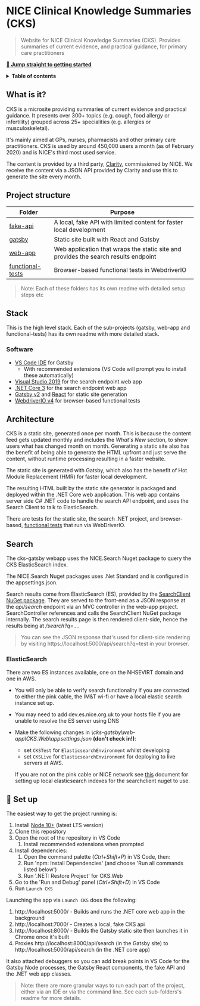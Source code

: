 # NICE Clinical Knowledge Summaries (CKS)

> Website for NICE Clinical Knowledge Summaries (CKS). Provides summaries of current evidence, and practical guidance, for primary care practitioners

[**:rocket: Jump straight to getting started**](#rocket-set-up)

<details>
<summary><strong>Table of contents</strong></summary>
<!-- START doctoc -->
- [NICE Clinical Knowledge Summaries (CKS)](#nice-clinical-knowledge-summaries-cks)
	- [What is it?](#what-is-it)
	- [Project structure](#project-structure)
	- [Stack](#stack)
		- [Software](#software)
	- [Architecture](#architecture)
	- [:rocket: Set up](#rocket-set-up)
<!-- END doctoc -->
</details>
  
## What is it?

CKS is a microsite providing summaries of current evidence and practical guidance. It presents over 300+ topics (e.g. cough, food allergy or infertility) grouped across 25+ specialities (e.g. allergies or musculoskeletal).

It's mainly aimed at GPs, nurses, pharmacists and other primary care practitioners. CKS is used by around 450,000 users a month (as of February 2020) and is NICE's third most used service.

The content is provided by a third party, [Clarity](https://clarity.co.uk/clinical-knowledge-summaries/), commissioned by NICE. We receive the content via a JSON API provided by Clarity and use this to generate the site every month.

## Project structure

| Folder                                      | Purpose                                                                             |
| ------------------------------------------- | ----------------------------------------------------------------------------------- |
| [fake-api](fake-api#readme)                 | A local, fake API with limited content for faster local development                 |
| [gatsby](gatsby#readme)                     | Static site built with React and Gatsby                                             |
| [web-app](web-app#readme)                   | Web application that wraps the static site and provides the search results endpoint |
| [functional-tests](functional-tests#readme) | Browser-based functional tests in WebdriverIO                                       |

> Note: Each of these folders has its own readme with detailed setup steps etc

## Stack

This is the high level stack. Each of the sub-projects (gatsby, web-app and functional-tests) has its own readme with more detailed stack.

### Software

- [VS Code IDE](https://code.visualstudio.com/) for Gatsby
  - With recommended extensions (VS Code will prompt you to install these automatically)
- [Visual Studio 2019](https://visualstudio.microsoft.com/vs/) for the search endpoint web app
- [.NET Core 3](https://dotnet.microsoft.com/) for the search endpoint web app
- [Gatsby v2](https://www.gatsbyjs.org/) and [React](https://reactjs.org/) for static site generation
- [WebdriverIO v4](http://v4.webdriver.io/) for browser-based functional tests

## Architecture

CKS is a static site, generated once per month. This is because the content feed gets updated monthly and includes the _What's New_ section, to show users what has changed month on month. Generating a static site also has the benefit of being able to generate the HTML upfront and just serve the content, without runtime processing resulting in a faster website.

The static site is generated with Gatsby, which also has the benefit of Hot Module Replacement (HMR) for faster local development.

The resulting HTML built by the static site generator is packaged and deployed within the .NET Core web application. This web app contains server side C# .NET code to handle the search API endpoint, and uses the Search Client to talk to ElasticSearch.

There are tests for the static site, the search .NET project, and browser-based, [functional tests](functional-tests#readme) that run via WebDriverIO.

## Search
The cks-gatsby webapp uses the NICE.Search Nuget package to query the CKS ElasticSearch index.

The NICE.Search Nuget packages uses .Net Standard and is configured in the appsettings.json.

Search results come from ElasticSearch (ES), provided by the [SearchClient NuGet package](https://github.com/nice-digital/search/tree/master/Client). They are served to the front-end as a JSON response at the *api/search* endpoint via an MVC controller in the web-app project. SearchController references and calls the SearchClient NuGet package internally. The search results page is then rendered client-side, hence the results being at */search?q=...*.

> You can see the JSON response that's used for client-side rendering by visiting https://localhost:5000/api/search?q=test in your browser.

### ElasticSearch

There are two ES instances available, one on the NHSEVIRT domain and one in AWS.

- You will only be able to verify search functionality if you are connected to either the pink cable, the IM&T wi-fi or have a local elastic search instance set up.
- You may need to add dev.es.nice.org.uk to your hosts file if you are unable to resolve the ES server using DNS
- Make the following changes in *\cks-gatsby\web-app\CKS.Web\appsettings.json* **(don't check in!)**:
  - set `CKSTest` for `ElasticsearchEnvironment` whilst developing
  - set `CKSLive` for `ElasticsearchEnvironment` for deploying to live servers at AWS.
  
  If you are not on the pink cable or NICE network see [this](https://nicedigital.atlassian.net/wiki/spaces/SRCH/pages/1268875288/Set+up+local+search+index+for+searchclient+nuget) document for setting up local elasticsearch indexes for the searchclient nuget to use.
  
  


## :rocket: Set up

The easiest way to get the project running is:

1. Install [Node 10+](https://nodejs.org/en/download/) (latest LTS version)
2. Clone this repository
3. Open the root of the repository in VS Code
   1. Install recommended extensions when prompted
4. Install dependencies:
   1. Open the command palette (_Ctrl+Shift+P_) in VS Code, then:
   2. Run 'npm: Install Dependencies' (and choose 'Run all commands listed below')
   3. Run '.NET: Restore Project' for CKS.Web
5. Go to the 'Run and Debug' panel (_Ctrl+Shift+D_) in VS Code
6. Run `Launch CKS`

Launching the app via `Launch CKS` does the following:

1. http://localhost:5000/ - Builds and runs the .NET core web app in the background
2. http://localhost:7000/ - Creates a local, fake CKS api
3. http://localhost:8000/ - Builds the Gatsby static site then launches it in Chrome once it's built
4. Proxies http://localhost:8000/api/search (in the Gatsby site) to http://localhost:5000/api/search (in the .NET core app)

It also attached debuggers so you can add break points in VS Code for the Gatsby Node processes, the Gatsby React components, the fake API and the .NET web app classes.

> Note: there are more granular ways to run each part of the project, either via an IDE or via the command line. See each sub-folders's readme for more details.
